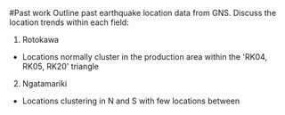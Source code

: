 #Past work
Outline past earthquake location data from GNS. Discuss the location trends within each field:
1. Rotokawa
* Locations normally cluster in the production area within the 'RK04, RK05, RK20' triangle
2. Ngatamariki
* Locations clustering in N and S with few locations between